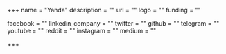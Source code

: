 +++
name = "Yanda"
description = ""
url = ""
logo = ""
funding = ""

facebook = ""
linkedin_company = ""
twitter = ""
github = ""
telegram = ""
youtube = ""
reddit = ""
instagram = ""
medium = ""

+++
